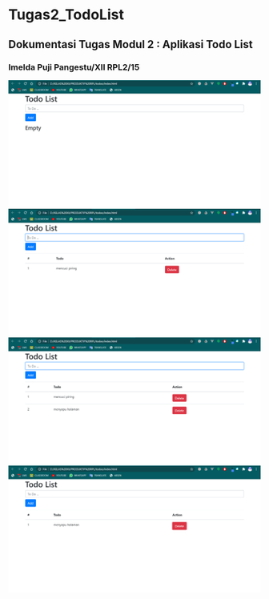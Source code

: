 # Tugas2_TodoList
<h2>Dokumentasi Tugas Modul 2 : Aplikasi Todo List</h2>
<h3>Imelda Puji Pangestu/XII RPL2/15</h3>
<img src="/images/1.png" alt="1"/>
<br>
<img src="/images/2.png" alt="2"/>
<br>
<img src="/images/3.png" alt="3"/>
<br>
<img src="/images/4.png" alt="4"/>
<br>

